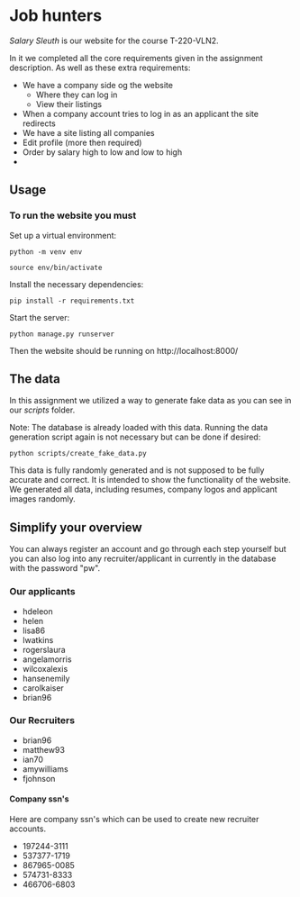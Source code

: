 # Job hunters
*Salary Sleuth* is our website for the course T-220-VLN2.

In it we completed all the core requirements given in the assignment description.
As well as these extra requirements:
- We have a company side og the website
  - Where they can log in
  - View their listings
- When a company account tries to log in as an applicant the site redirects
- We have a site listing all companies
- Edit profile (more then required)
- Order by salary high to low and low to high
- 


## Usage
### To run the website you must

Set up a virtual environment:

`python -m venv env`

`source env/bin/activate `

Install the necessary dependencies:

`pip install -r requirements.txt`

Start the server:

`python manage.py runserver`

Then the website should be running on http://localhost:8000/

## The data
In this assignment we utilized a way to generate fake data as you can see in our *scripts* folder.

Note: The database is already loaded with this data. Running the data generation script again is not necessary but can be done if desired:

`python scripts/create_fake_data.py`

This data is fully randomly generated and is not supposed to be fully accurate and correct. It is intended to show the functionality of the website.
We generated all data, including resumes, company logos and applicant images randomly.

## Simplify your overview
You can always register an account and go through each step yourself 
but you can also log into any recruiter/applicant in currently in the database with the password "pw".

### Our applicants
- hdeleon
- helen
- lisa86
- lwatkins
- rogerslaura
- angelamorris
- wilcoxalexis
- hansenemily
- carolkaiser
- brian96

### Our Recruiters 
- brian96
- matthew93
- ian70
- amywilliams
- fjohnson

#### Company ssn's
Here are company ssn's which can be used to create new recruiter accounts.
- 197244-3111
- 537377-1719
- 867965-0085
- 574731-8333
- 466706-6803



